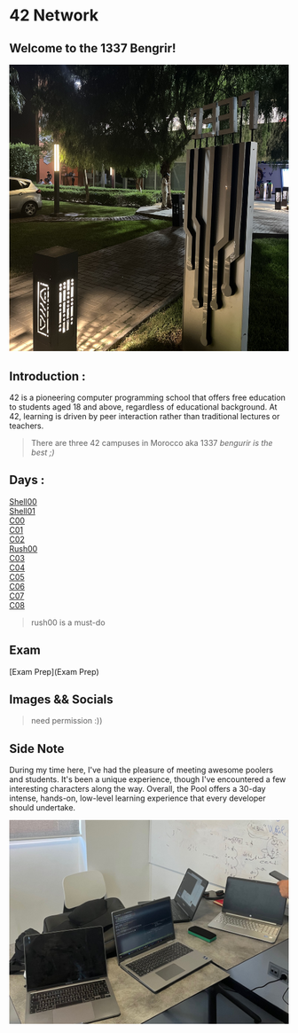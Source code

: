 # 42 Network 
<h2>Welcome to the 1337 Bengrir!</h2>

![IMG_3522](Images/IMG_2966.jpg)

## Introduction : 

42 is a pioneering computer programming school that offers free education to students aged 18 and above, regardless of educational background. At 42, learning is driven by peer interaction rather than traditional lectures or teachers.

> There are three 42 campuses in Morocco aka 1337 *bengurir is the best ;)*

## Days : 
[Shell00](shell00)<br>
[Shell01](Shell01)<br>
[C00](C00)<br>
[C01](C01)<br>
[C02](C02)<br>
[Rush00](rush00)<br>
[C03](C03)<br>
[C04](C04)<br>
[C05](C05)<br>
[C06](C06)<br>
[C07](C07)<br>
[C08](C08)<br>
> rush00 is a must-do
 
## Exam 
[Exam Prep](Exam Prep)<br>

## Images && Socials 
> need permission :))

## Side Note 

During my time here, I've had the pleasure of meeting awesome poolers and students. It's been a unique experience, though I've encountered a few interesting characters along the way. Overall, the Pool offers a 30-day intense, hands-on, low-level learning experience that every developer should undertake.

![IMG_3522](Images/IMG_3098.jpg)
